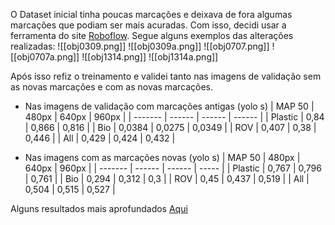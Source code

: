 O Dataset inicial tinha poucas marcações e deixava de fora algumas marcações que podiam ser mais acuradas. Com isso, decidi usar a ferramenta do site [Roboflow](https://roboflow.com). Segue alguns exemplos das alterações realizadas:
![[obj0309.png]]
![[obj0309a.png]]
![[obj0707.png]]
![[obj0707a.png]]
![[obj1314.png]]
![[obj1314a.png]]

Após isso refiz o treinamento e validei tanto nas imagens de validação sem as novas marcações e com as novas marcações.

- Nas imagens de validação com marcações antigas (yolo s)
| MAP 50  | 480px  | 640px  | 960px  |
| ------- | ------ | ------ | ------ |
| Plastic | 0,84   | 0,866  | 0,816  |
| Bio     | 0,0384 | 0,0275 | 0,0349 |
| ROV     | 0,407  | 0,38   | 0,446  |
| All     | 0,429  | 0,424  | 0,432  |

- Nas imagens com as marcações novas (yolo s)
| MAP  50   | 480px  | 640px  | 960px |
| ------- | ------ | ------ | ----- |
| Plastic | 0,767  | 0,796  | 0,761  |
| Bio     | 0,294 | 0,312 | 0,3 |
| ROV     | 0,45  | 0,437  | 0,519 |
| All     | 0,504  | 0,515  | 0,527 |

Alguns resultados mais aprofundados [Aqui](obsidian://open?vault=Meus_Cadernos&file=TCC%2FNewBoundingBoxes%2FValida%C3%A7%C3%A3o%20Trash_ICRA19v3) 

